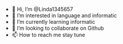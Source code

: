 - 👋 Hi, I’m @Linda1345657
- 👀 I’m interested in language and informatic
- 🌱 I’m currently learning informatic
- 💞️ I’m looking to collaborate on Github
- 📫 How to reach me stay tune

<!---
Linda1345657/Linda1345657 is a ✨ special ✨ repository because its `README.md` (this file) appears on your GitHub profile.
You can click the Preview link to take a look at your changes.
--->
